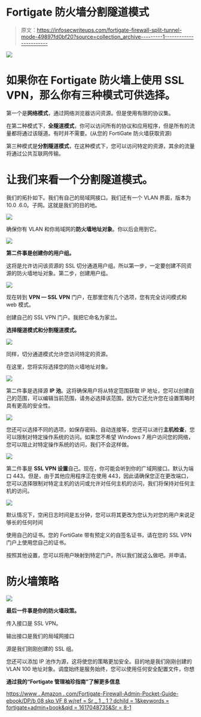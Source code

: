 # Fortigate 防火墙分割隧道模式

> 原文：<https://infosecwriteups.com/fortigate-firewall-split-tunnel-mode-49897fd0bf20?source=collection_archive---------1----------------------->

![](img/58675d18431f01015efe39105515a4d4.png)

# 如果你在 Fortigate 防火墙上使用 SSL VPN，那么你有三种模式可供选择。

第一个是**网络模式**，通过网络浏览器访问资源。但是使用有限的协议集。

在第二种模式下，**全隧道模式**，你可以访问所有的协议和应用程序，但是所有的流量都将通过该隧道。有时并不需要。(从您的 FortiGate 防火墙获取资源)

第三种模式是**分割隧道模式**，在这种模式下，您可以访问特定的资源，其余的流量将通过公共互联网传输。

# 让我们来看一个分割隧道模式。

我们的拓扑如下。我们有自己的局域网接口。我们还有一个 VLAN 界面，版本为 10.0 .6.0。子网。这就是我们的目的地。

![](img/c82bd2041b3016101429b32548d9764a.png)

确保你有 VLAN 和你局域网的**防火墙地址对象**。你以后会用到它。

![](img/f67b67898d5ac4cab6083a687eaba88e.png)

**第二件事是创建你的用户组。**

这将是允许访问该资源的 SSL 切分通道用户组。所以第一步，一定要创建不同资源的防火墙地址对象。第二步，创建用户组。

![](img/de228ba5623032fd6e16d58b8d32d447.png)

现在转到 **VPN — SSL VPN** 门户，在那里您有几个选项，您有完全访问模式和 web 模式。

创建自己的 SSL VPN 门户。我把它命名为家兰。

**选择隧道模式和分割隧道模式。**

![](img/bab585a381b1535b7108443bd171af1c.png)

同样，切分通道模式允许您访问特定的资源。

在这里，您将实际选择您的防火墙地址对象。

![](img/fb595dfb5fc48cd45f5289ea5f4500b4.png)

第二件事是选择源 **IP 池**。这将确保用户将从特定范围获取 IP 地址，您可以创建自己的范围，可以编辑当前范围，请务必选择该范围，因为它还允许您在设置策略时具有更高的安全性。

![](img/3cdc24a7c59d52959fe6beeda1f6761a.png)

您还可以选择不同的选项，如保存密码、自动连接等，您还可以进行**主机检查**，您可以限制对特定操作系统的访问。如果您不希望 Windows 7 用户访问您的网络，您可以阻止对特定操作系统的访问，我们不会这样做。

![](img/2caab437d8206dbbae3dc7003080d49e.png)

第二件事是 **SSL VPN 设置**自己。现在，你可能会听到你的广域网接口。默认为端口 443。但是，由于其他应用程序正在使用 443，因此请确保您正在更改端口，您可以选择限制对特定主机的访问或允许对任何主机的访问，我们将保持对任何主机的访问。

![](img/337152c3115886ed8f04b7ec32fc8cfb.png)

默认情况下，空闲日志时间是五分钟，您可以将其更改为您认为对您的用户来说足够长的任何时间

使用自己的证书。您的 FortiGate 带有预定义的自签名证书，请在您的 SSL VPN 门户上使用您自己的证书。

按照其他设置，您可以将用户映射到特定门户。所以我们就这么做吧。并申请。

# **防火墙策略**

![](img/08572cc1f0dc7c2c81136ab4ace5cb23.png)

**最后一件事是你的防火墙政策。**

传入接口是 SSL VPN。

输出接口是我们的局域网接口

源是我们刚刚创建的 SSL 组。

您还可以添加 IP 池作为源，这将使您的策略更加安全。目的地是我们刚刚创建的 VLAN 100 地址对象。调度始终是服务始终，您可以使用任何安全配置文件，你想

**通过我的“Fortigate 管理袖珍指南”了解更多信息**

[https://www . Amazon . com/Fortigate-Firewall-Admin-Pocket-Guide-ebook/DP/b 08 skp VF 8 w/ref = Sr _ 1 _ 1？dchild = 1&keywords = fortigate+admin+book&qid = 1617048735&Sr = 8-1](https://www.amazon.com/Fortigate-Firewall-Admin-Pocket-Guide-ebook/dp/B08SKPVF8W/ref=sr_1_1?dchild=1&keywords=fortigate+admin+book&qid=1617048735&sr=8-1)